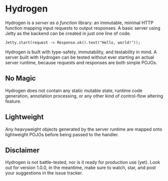 # Hydrogen

Hydrogen is a *server as a function* library: an immutable, minimal HTTP
function mapping input requests to output responses. A basic server using
Jetty as the backend can be created in just one line of code.

	Jetty.start(request -> Response.ok().text("Hello, world!"));

Hydrogen is built with type-safety, immutability, and testability in mind.
A server built with Hydrogen can be tested without ever starting an actual
server runtime, because requests and responses are both simple POJOs.

## No Magic
Hydrogen does not contain any static mutable state, runtime code generation,
annotation processing, or any other kind of control-flow altering feature.

## Lightweight
Any heavyweight objects generated by the server runtime are mapped onto lightweight
POJOs before being passed to the handler.

## Disclaimer
Hydrogen is not battle-tested, nor is it ready for production use (yet). Look
out for version 1.0.0, in the meantime, make sure to watch, star, and post
your suggestions in the issue tracker.
